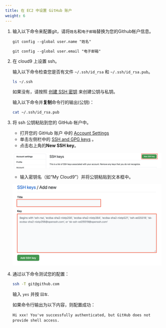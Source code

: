```yaml
---
title: 在 EC2 中设置 GitHub 账户
weight: 6
---
```


1. 输入以下命令来配置git，请将`姓名`和`电子邮箱`替换为您的Github帐户信息。

    ```git config --global user.name "姓名" ```

    ```git config --global user.email "电子邮箱" ```

2. 在 cloud9 上设置 ssh。
   
    输入以下命令检查您是否有文件 `~/.ssh/id_rsa` 和 `~/.ssh/id_rsa.pub`。 
    ```sh
    ls ~/.ssh
    ```
    如果没有，请按照 [创建 SSH 密钥](https://gcr-solutions.github.io/recommender-system-dev-workshop/prerequisite/workspace/create-ssh-key/readme/) 来创建公钥与私钥。
   
    输入以下命令并**复制**命令行的输出(公钥)：
   
    ```sh
    cat ~/.ssh/id_rsa.pub
    ```

3. 将 ssh 公钥粘贴到您的 GitHub 帐户中。
   
   - 打开您的 GitHub 账户 中的 [Account Settings](https://github.com/settings/profile)
   - 单击左侧栏中的 [SSH and GPG keys](https://github.com/settings/keys) 。
   - 点击右上角的**New SSH key**。
     
   ![Github SSH New](/images/github-ssh-new.png)

   - 输入密钥名（如“My Cloud9”）并将公钥粘贴到文本框中。
     
   ![Paste Github SSH key](/images/paste-github-ssh-key.png)

4. 通过以下命令测试您的配置：
    ```sh
    ssh -T git@github.com
    ```
    输入 `yes` 并按 `回车`.

    如果命令行输出为以下内容，则配置成功：

    `Hi xxx! You've successfully authenticated, but GitHub does not provide shell access.`


